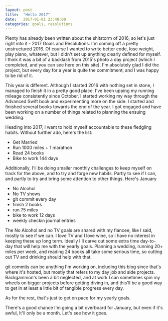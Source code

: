 ```yaml
---
layout: post
title:  "Hello 2017"
date:   2017-01-01 23:40:00
categories: goals, resolutions
---
```


Plenty has already been written about the shitstorm of 2016, so let's just right into it - 2017 Goals and Resolutions. I'm coming off a pretty unstructured 2016. Of course I wanted to write better code, lose weight, play piano, whatever, but I didn't set up anything clearly defined for myself. I think it was a bit of a backlash from 2015's photo a day project (which I completed, and you can see here  on this site). I'm absolutely glad I did the project, but every day for a year is quite the commitment, and I was happy to be rid of it. 

This year is different. Although I started 2016 with nothing set in stone, I managed to finish it in a pretty good place. I've been upping my running mileage consistently since October. I started working my way through the Advanced Swift book and experimenting more on the side. I started and finished several books towards the end of the year. I got engaged and have been working on a number of things related to planning the ensuing wedding. 

Heading into 2017, I want to hold myself accountable to these fledgling habits. Without further ado, here's the list: 

- Get Married
- Run 1000 miles + 1 marathon
- Read 24 books
- Bike to work 144 days 

Additionally, I'll be doing smaller monthly challenges to keep myself on track for the above, and to try and forge new habits. Partly to see if I can, and partly to try and bring some attention to other things. Here's January

- No Alcohol
- No TV shows
- git commit every day
- finish 2 books
- run 75 miles
- bike to work 12 days
- weekly checkin journal entries

The No Alcohol and no TV goals are shared with my fiancee, like I said, mostly to see if we can. I love TV and I love wine, so I have no interest in keeping these up long term. Ideally I'll carve out some extra time day-to-day that will help me with the yearly goals. Planning a wedding, running 20+ miles per week, and reading 24 books all take some serious time, so cutting out TV and drinking should help with that. 

git commits can be anything I'm working on, including this blog since that's where it's hosted, but mostly that refers to my day job and side projects. Backgammon's been a bit neglected, and at work I can sometimes spin my wheels on bigger projects before getting diving in, and this'll be a good way to get in at least a little bit of tangible progress every day. 

As for the rest, that's just to get on pace for my yearly goals. 

There's a good chance I'm going a bit overboard for January, but even if it's awful, It'll only be a month. Let's see how it goes. 




